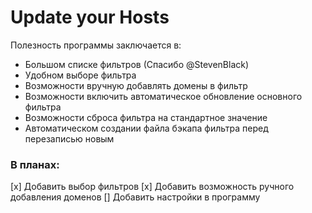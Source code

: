 # Update your Hosts
Полезность программы заключается в:
- Большом списке фильтров (Спасибо @StevenBlack)
- Удобном выборе фильтра 
- Возможности вручную добавлять домены в фильтр
- Возможности включить автоматическое обновление основного фильтра
- Возможности сброса фильтра на стандартное значение
- Автоматическом создании файла бэкапа фильтра перед перезаписью новым

### В планах:
[x] Добавить выбор фильтров
[x] Добавить возможность ручного добавления доменов
[] Добавить настройки в программу
